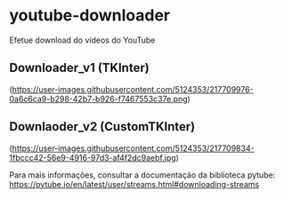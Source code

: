 # youtube-downloader
Efetue download do vídeos do YouTube

## Downloader_v1 (TKInter)
(https://user-images.githubusercontent.com/5124353/217709976-0a6c6ca9-b298-42b7-b926-f7467553c37e.png)


## Downlaoder_v2 (CustomTKInter)
(https://user-images.githubusercontent.com/5124353/217709834-1fbccc42-56e9-4916-97d3-af4f2dc9aebf.jpg)


Para mais informações, consultar a documentação da biblioteca pytube:
https://pytube.io/en/latest/user/streams.html#downloading-streams 
